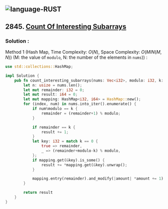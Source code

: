 ![language-RUST](https://img.shields.io/badge/RUST-8d4004?style=for-the-badge&logo=RUST)
---

## 2845. [Count Of Interesting Subarrays](https://leetcode.com/problems/count-of-interesting-subarrays)

### Solution :

Method 1 (Hash Map, Time Complexity: $O(N)$, Space Complexity: $O(MIN(M, N))$ (M: the value of `modulo`, N: the number of the elements in `nums`)) :
```rust
use std::collections::HashMap;

impl Solution {
    pub fn count_interesting_subarrays(nums: Vec<i32>, modulo: i32, k: i32) -> i64 {
        let n: usize = nums.len();
        let mut remainder: i32 = 0;
        let mut result: i64 = 0;
        let mut mapping: HashMap<i32, i64> = HashMap::new();
        for (index, num) in nums.into_iter().enumerate() {
            if num%modulo == k {
                remainder = (remainder+1) % modulo;
            }

            if remainder == k {
                result += 1;
            }
            let key: i32 = match k == 0 {
                true => remainder,
                _ => (remainder+modulo-k) % modulo,
            };
            if mapping.get(&key).is_some() {
                result += *mapping.get(&key).unwrap();
            }

            mapping.entry(remainder).and_modify(|amount| *amount += 1).or_insert(1);
        }

        return result
    }
}
```

